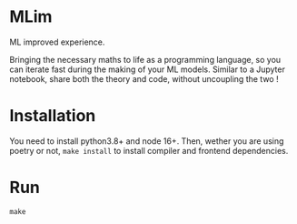 # MLim

ML improved experience.

Bringing the necessary maths to life as a programming language, so you can iterate fast during the making of your ML models.
Similar to a Jupyter notebook, share both the theory and code, without uncoupling the two !

# Installation

You need to install python3.8+ and node 16+. Then, wether you are using poetry or not, `make install` to install compiler and frontend dependencies.

# Run

`make`
